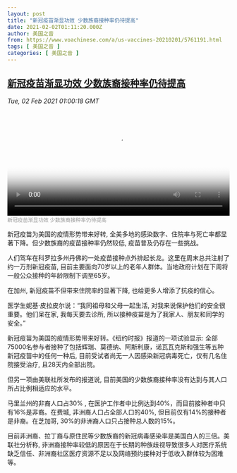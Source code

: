 ```yaml
---
layout: post
title: "新冠疫苗渐显功效 少数族裔接种率仍待提高"
date: 2021-02-02T01:11:20.000Z
author: 美国之音
from: https://www.voachinese.com/a/us-vaccines-20210201/5761191.html
tags: [ 美国之音 ]
categories: [ 美国之音 ]
---
```

<!--1612228280000-->
[新冠疫苗渐显功效 少数族裔接种率仍待提高](https://www.voachinese.com/a/us-vaccines-20210201/5761191.html)
------

<div>
<div><i>Tue, 02 Feb 2021 01:00:18 GMT</i></div><video poster="https://images.weserv.nl?url=gdb.voanews.com/3e2caa94-b080-41b7-b073-e0286295b750_tv_r1_s_w900.jpg" src="https://av.voanews.com/Videoroot/Pangeavideo/2021/02/3/3e/3e2caa94-b080-41b7-b073-e0286295b750_240p.mp4" style="width:100%" controls></video><div><small style="color: #999;">新冠疫苗渐显功效 少数族裔接种率仍待提高</small></div><p>新冠疫苗为美国的疫情形势带来好转, 全美多地的感染数字、住院率与死亡率都显著下降。但少数族裔的疫苗接种率仍然较低, 疫苗普及仍存在一些挑战。</p><p>人们驾车在科罗拉多州丹佛的一处疫苗接种点外排起长龙。这里在周末总共注射了约一万剂新冠疫苗, 目前主要面向70岁以上的老年人群体。当地政府计划在下周将一般公众接种的年龄限制下调至65岁。</p><p>在加州, 新冠疫苗不但带来住院率的显著下降, 也给更多人增添了抗疫的信心。 </p><p>医学生妮基·皮拉皮尔说：“我同祖母和父母一起生活, 对我来说保护他们的安全很重要。他们呆在家, 我每天要去诊所, 所以接种疫苗是为了我家人、朋友和同学的安全。”</p><p>新冠疫苗为美国的疫情形势带来好转。《纽约时报》报道的一项试验显示: 全部75000名参与者接种了包括辉瑞、莫德纳、阿斯利康，诺瓦瓦克斯和强生等五种新冠疫苗中的任何一种后, 目前受试者尚无一人因感染新冠病毒死亡，仅有几名住院接受治疗, 且28天内全部出院。</p><p>但另一项由美联社所发布的报道说, 目前美国的少数族裔接种率没有达到与其人口所占比例相适应的水平。</p><p>马里兰州的非裔人口占30% , 在医护工作者中比例达到40%，而目前接种者中只有16%是非裔。在费城, 非洲裔人口占全部人口的40%, 但目前仅有14%的接种者是非裔。在芝加哥, 30%的非洲裔人口只占接种总人数的15%。</p><p>目前非洲裔、拉丁裔与原住民等少数族裔的新冠病毒感染率是美国白人的三倍。美联社分析称, 非洲裔接种率较低的原因在于长期的种族歧视导致很多人对医疗系统缺乏信任、非洲裔社区医疗资源不足以及网络预约接种对于低收入群体较为困难等。</p>
</div>
